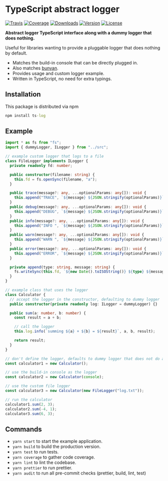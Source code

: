 # TypeScript abstract logger

[![Travis](https://img.shields.io/travis/kallaspriit/ts-log.svg)](https://travis-ci.org/kallaspriit/ts-log)
[![Coverage](https://img.shields.io/coveralls/kallaspriit/ts-log.svg)](https://coveralls.io/github/kallaspriit/ts-log)
[![Downloads](https://img.shields.io/npm/dm/ts-log.svg)](http://npm-stat.com/charts.html?package=ts-log)
[![Version](https://img.shields.io/npm/v/ts-log.svg)](http://npm.im/ts-log)
[![License](https://img.shields.io/npm/l/ts-log.svg)](http://opensource.org/licenses/MIT)

**Abstract logger TypeScript interface along with a dummy logger that does nothing.**

Useful for libraries wanting to provide a pluggable logger that does nothing by default.

- Matches the build-in console that can be directly plugged in.
- Also matches [bunyan](https://github.com/trentm/node-bunyan).
- Provides usage and custom logger example.
- Written in TypeScript, no need for extra typings.

## Installation

This package is distributed via npm

```cmd
npm install ts-log
```

## Example

```typescript
import * as fs from "fs";
import { dummyLogger, ILogger } from "../src";

// example custom logger that logs to a file
class FileLogger implements ILogger {
  private readonly fd: number;

  public constructor(filename: string) {
    this.fd = fs.openSync(filename, "a");
  }

  public trace(message?: any, ...optionalParams: any[]): void {
    this.append("TRACE", `${message} ${JSON.stringify(optionalParams)}`);
  }
  public debug(message?: any, ...optionalParams: any[]): void {
    this.append("DEBUG", `${message} ${JSON.stringify(optionalParams)}`);
  }
  public info(message?: any, ...optionalParams: any[]): void {
    this.append("INFO ", `${message} ${JSON.stringify(optionalParams)}`);
  }
  public warn(message?: any, ...optionalParams: any[]): void {
    this.append("WARN ", `${message} ${JSON.stringify(optionalParams)}`);
  }
  public error(message?: any, ...optionalParams: any[]): void {
    this.append("ERROR", `${message} ${JSON.stringify(optionalParams)}`);
  }

  private append(type: string, message: string) {
    fs.writeSync(this.fd, `${new Date().toISOString()} ${type} ${message}\n`);
  }
}

// example class that uses the logger
class Calculator {
  // accept the logger in the constructor, defaulting to dummy logger
  public constructor(private readonly log: ILogger = dummyLogger) {}

  public sum(a: number, b: number) {
    const result = a + b;

    // call the logger
    this.log.info(`summing ${a} + ${b} = ${result}`, a, b, result);

    return result;
  }
}

// don't define the logger, defaults to dummy logger that does not do anything
const calculator1 = new Calculator();

// use the build-in console as the logger
const calculator2 = new Calculator(console);

// use the custom file logger
const calculator3 = new Calculator(new FileLogger("log.txt"));

// run the calculator
calculator1.sum(2, 3);
calculator2.sum(-4, 1);
calculator3.sum(6, 3);
```

## Commands

- `yarn start` to start the example application.
- `yarn build` to build the production version.
- `yarn test` to run tests.
- `yarn coverage` to gather code coverage.
- `yarn lint` to lint the codebase.
- `yarn prettier` to run prettier.
- `yarn audit` to run all pre-commit checks (prettier, build, lint, test)